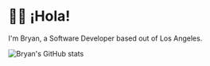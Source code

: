 # 👋🏽 ¡Hola!
I'm Bryan, a Software Developer based out of Los Angeles.  

![Bryan's GitHub stats](https://github-readme-stats.vercel.app/api?username=borozcod&show_icons=true&theme=radical)
